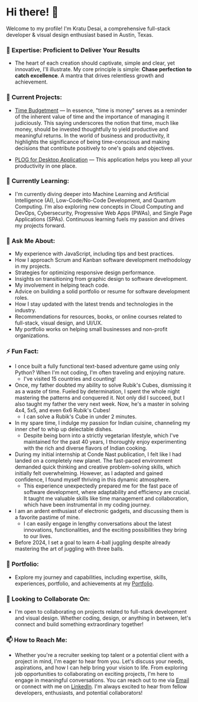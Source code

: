 # Hi there! 👋

Welcome to my profile! I'm Kratu Desai, a comprehensive full-stack developer & visual design enthusiast based in Austin, Texas.

### 🌟 **Expertise: Proficient to Deliver Your Results**
- The heart of each creation should captivate, simple and clear, yet innovative, I'll illustrate. My core principle is simple: **Chase perfection to catch excellence**. A mantra that drives relentless growth and achievement.

### 🔭 **Current Projects:** 
- [Time Budgetment](https://ample.contact/QA4/) — In essence, "time is money" serves as a reminder of the inherent value of time and the importance of managing it judiciously. This saying underscores the notion that time, much like money, should be invested thoughtfully to yield productive and meaningful returns. In the world of business and productivity, it highlights the significance of being time-conscious and making decisions that contribute positively to one's goals and objectives.

- [PLOG for Desktop Application](https://kratuvwxyz.github.io/PLOG/) — This application helps you keep all your productivity in one place.

### 🌱 **Currently Learning:** 
- I'm currently diving deeper into Machine Learning and Artificial Intelligence (AI), Low-Code/No-Code Development, and Quantum Computing. I’m also exploring new concepts in Cloud Computing and DevOps, Cybersecurity, Progressive Web Apps (PWAs), and Single Page Applications (SPAs). Continuous learning fuels my passion and drives my projects forward.

### 💬 **Ask Me About:** 
* My experience with JavaScript, including tips and best practices.
* How I approach Scrum and Kanban software development  methodology in my projects.
* Strategies for optimizing responsive design performance.
* Insights on transitioning from graphic design to software development.
* My involvement in helping teach code.
* Advice on building a solid portfolio or resume for software development roles.
* How I stay updated with the latest trends and technologies in the industry.
* Recommendations for resources, books, or online courses related to full-stack, visual design, and UI/UX.
* My portfolio works on helping small businesses  and non-profit organizations.

### ⚡ **Fun Fact:** 
* I once built a fully functional text-based adventure game using only Python? When I'm not coding, I'm often traveling and enjoying nature.
  * I've visited 15 countries and counting!
* Once, my father doubted my ability to solve Rubik's Cubes, dismissing it as a waste of time. Fueled by determination, I spent the whole night mastering the patterns and conquered it. Not only did I succeed, but I also taught my father the very next week. Now, he's a master in solving 4x4, 5x5, and even 6x6 Rubik's Cubes!
  * I can solve a Rubik's Cube in under 2 minutes.
* In my spare time, I indulge my passion for Indian cuisine, channeling my inner chef to whip up delectable dishes. 
  * Despite being born into a strictly vegetarian lifestyle, which I've maintained for the past 40 years, I thoroughly enjoy experimenting with the rich and diverse flavors of Indian cooking.
* During my initial internship at Conde Nast publication, I felt like I had landed on a completely new planet. The fast-paced environment demanded quick thinking and creative problem-solving skills, which initially felt overwhelming. However, as I adapted and gained confidence, I found myself thriving in this dynamic atmosphere. 
  * This experience unexpectedly prepared me for the fast pace of software development, where adaptability and efficiency are crucial. It taught me valuable skills like time management and collaboration, which have been instrumental in my coding journey.
* I am an ardent enthusiast of electronic gadgets, and discussing them is a favorite pastime of mine. 
  * I can easily engage in lengthy conversations about the latest innovations, functionalities, and the exciting possibilities they bring to our lives.
* Before 2024, I set a goal to learn 4-ball juggling despite already mastering the art of juggling with three balls.

### 📝 **Portfolio:** 
- Explore my journey and capabilities, including expertise, skills, experiences, portfolio, and achievements at my [Portfolio](https://desaigner.info/).

### 🤝 **Looking to Collaborate On:** 
- I'm open to collaborating on projects related to full-stack development and visual design. Whether coding, design, or anything in between, let's connect and build something extraordinary together!

### 📫 **How to Reach Me:** 
- Whether you're a recruiter seeking top talent or a potential client with a project in mind, I'm eager to hear from you. Let's discuss your needs, aspirations, and how I can help bring your vision to life. From exploring job opportunities to collaborating on exciting projects, I'm here to engage in meaningful conversations. You can reach out to me via [Email](mailto:sai@desaign.me) or connect with me on [LinkedIn](https://www.linkedin.com/in/desaigner/). I'm always excited to hear from fellow developers, enthusiasts, and potential collaborators!